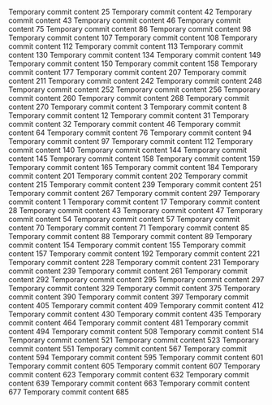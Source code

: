 Temporary commit content 25
Temporary commit content 42
Temporary commit content 43
Temporary commit content 46
Temporary commit content 75
Temporary commit content 86
Temporary commit content 98
Temporary commit content 107
Temporary commit content 108
Temporary commit content 112
Temporary commit content 113
Temporary commit content 130
Temporary commit content 134
Temporary commit content 149
Temporary commit content 150
Temporary commit content 158
Temporary commit content 177
Temporary commit content 207
Temporary commit content 211
Temporary commit content 242
Temporary commit content 248
Temporary commit content 252
Temporary commit content 256
Temporary commit content 260
Temporary commit content 268
Temporary commit content 270
Temporary commit content 3
Temporary commit content 8
Temporary commit content 12
Temporary commit content 31
Temporary commit content 32
Temporary commit content 46
Temporary commit content 64
Temporary commit content 76
Temporary commit content 94
Temporary commit content 97
Temporary commit content 112
Temporary commit content 140
Temporary commit content 144
Temporary commit content 145
Temporary commit content 158
Temporary commit content 159
Temporary commit content 165
Temporary commit content 184
Temporary commit content 201
Temporary commit content 202
Temporary commit content 215
Temporary commit content 239
Temporary commit content 251
Temporary commit content 267
Temporary commit content 297
Temporary commit content 1
Temporary commit content 17
Temporary commit content 28
Temporary commit content 43
Temporary commit content 47
Temporary commit content 54
Temporary commit content 57
Temporary commit content 70
Temporary commit content 71
Temporary commit content 85
Temporary commit content 88
Temporary commit content 89
Temporary commit content 154
Temporary commit content 155
Temporary commit content 157
Temporary commit content 192
Temporary commit content 221
Temporary commit content 228
Temporary commit content 231
Temporary commit content 239
Temporary commit content 261
Temporary commit content 292
Temporary commit content 295
Temporary commit content 297
Temporary commit content 329
Temporary commit content 375
Temporary commit content 390
Temporary commit content 397
Temporary commit content 405
Temporary commit content 409
Temporary commit content 412
Temporary commit content 430
Temporary commit content 435
Temporary commit content 464
Temporary commit content 481
Temporary commit content 494
Temporary commit content 508
Temporary commit content 514
Temporary commit content 521
Temporary commit content 523
Temporary commit content 551
Temporary commit content 567
Temporary commit content 594
Temporary commit content 595
Temporary commit content 601
Temporary commit content 605
Temporary commit content 607
Temporary commit content 623
Temporary commit content 632
Temporary commit content 639
Temporary commit content 663
Temporary commit content 677
Temporary commit content 685
